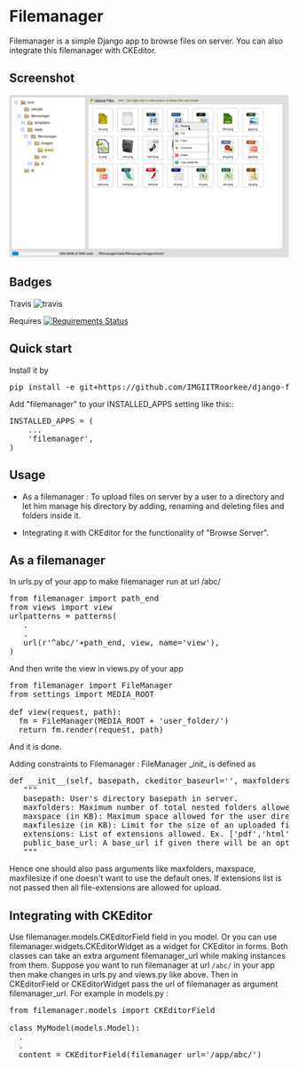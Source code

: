 Filemanager
===========

Filemanager is a simple Django app to browse files on server.
You can also integrate this filemanager with CKEditor.

Screenshot
----------

![screenshot](docs/images/filemanager-screenshot.png)

Badges
------
Travis ![travis](https://img.shields.io/travis/IMGIITRoorkee/django-filemanager.svg?)

Requires [![Requirements Status](https://requires.io/github/eraymitrani/django-filemanager/requirements.svg?branch=master)](https://requires.io/github/eraymitrani/django-filemanager/requirements/?branch=master)


Quick start
-----------

Install it by
<pre>
pip install -e git+https://github.com/IMGIITRoorkee/django-filemanager.git#egg=django-filemanager
</pre>

Add "filemanager" to your INSTALLED_APPS setting like this::
<pre>
INSTALLED_APPS = (
    ...
    'filemanager',
)
</pre>

Usage
-----

* As a filemanager : To upload files on server by a user to a directory and let him manage his directory by adding, renaming and deleting files and folders inside it.

* Integrating it with CKEditor for the functionality of "Browse Server".


As a filemanager
----------------

In urls.py of your app to make filemanager run at url /abc/
<pre>
from filemanager import path_end
from views import view
urlpatterns = patterns(
   .
   .
   url(r'^abc/'+path_end, view, name='view'),
)
</pre>

And then write the view in views.py of your app
<pre>
from filemanager import FileManager
from settings import MEDIA_ROOT

def view(request, path):
  fm = FileManager(MEDIA_ROOT + 'user_folder/')
  return fm.render(request, path)
</pre>
And it is done.

Adding constraints to Filemanager : 
FileManager \__init__ is defined as
<pre>
def __init__(self, basepath, ckeditor_baseurl='', maxfolders=50, maxspace=5*1024, maxfilesize=1*1024, public_url_base=None, extensions=None):
   """
   basepath: User's directory basepath in server.
   maxfolders: Maximum number of total nested folders allowed inside the user directory.
   maxspace (in KB): Maximum space allowed for the user directory.
   maxfilesize (in KB): Limit for the size of an uploaded file allowed in user directory.
   extensions: List of extensions allowed. Ex. ['pdf','html'] etc.
   public_base_url: A base_url if given there will be an option to copy file url with the given url_base.
   """
</pre>
Hence one should also pass arguments like maxfolders, maxspace, maxfilesize if one doesn't want to use the default ones.
If extensions list is not passed then all file-extensions are allowed for upload.

Integrating with CKEditor
-------------------------

Use filemanager.models.CKEditorField field in you model. Or you can use filemanager.widgets.CKEditorWidget as a widget for CKEditor in forms.
Both classes can take an extra argument filemanager_url while making instances from them.
Suppose you want to run filemanager at url `/abc/` in your app then make changes in urls.py and views.py like above.
Then in CKEditorField or CKEditorWidget pass the url of filemanager as argument filemanager_url.
For example in models.py :
<pre>
from filemanager.models import CKEditorField

class MyModel(models.Model):
  .
  .
  content = CKEditorField(filemanager_url='/app/abc/')
</pre>
  
